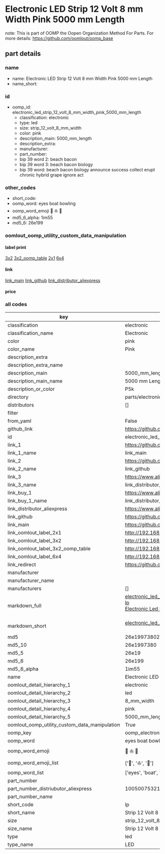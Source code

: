 # Electronic LED Strip 12 Volt 8 mm Width Pink 5000 mm Length  

note: This is part of OOMP the Oopen Organization Method For Parts. For more details: https://github.com/oomlout/oomp_base

##  part details
  







### name
* name: Electronic LED Strip 12 Volt 8 mm Width Pink 5000 mm Length
* name_short: 
### id
* oomp_id: electronic_led_strip_12_volt_8_mm_width_pink_5000_mm_length
  * classification: electronic
  * type: led
  * size: strip_12_volt_8_mm_width
  * color: pink
  * description_main: 5000_mm_length
  * description_extra: 
  * manufacturer: 
  * part_number: 
  * bip 39 word 2: beach bacon
  * bip 39 word 3: beach bacon biology
  * bip 39 word: beach bacon biology announce success collect erupt chronic hybrid grape ignore act

### other_codes
* short_code: 
* oomp_word: eyes boat bowling
* oomp_word_emoji :eyes: :boat: :bowling:
* md5_6_alpha: 1im55
* md5_6: 26e199






### oomlout_oomp_utility_custom_data_manipulation
#### label print
[3x2](http://192.168.1.245:1112/?label=oomp%201im55)
[3x2_oomp_table](http://192.168.1.108:1112/?label=oomp%201im55)
[2x1](http://192.168.1.242:1112/?label=oomp%201im55)
[6x4](http://192.168.1.55:1112/?label=oomp%201im55)    

#### link

[link_main](https://github.com/oomlout/oomlout_oomp_version_1_messy/tree/main/parts/electronic_led_strip_12_volt_8_mm_width_pink_5000_mm_length) [link_github](https://github.com/oomlout/oomlout_oomp_version_1_messy/tree/main/parts/electronic_led_strip_12_volt_8_mm_width_pink_5000_mm_length) [link_distributor_aliexpress](https://www.aliexpress.com/item/1005007532172895.html)                            

#### price







### all codes 
| key | value |  
| --- | --- |  
| classification | electronic |  
| classification_name | Electronic |  
| color | pink |  
| color_name | Pink |  
| description_extra |  |  
| description_extra_name |  |  
| description_main | 5000_mm_length |  
| description_main_name | 5000 mm Length |  
| description_or_color | P5k |  
| directory | parts/electronic_led_strip_12_volt_8_mm_width_pink_5000_mm_length |  
| distributors | [] |  
| filter |  |  
| from_yaml | False |  
| github_link | https://github.com/oomlout/oomlout_oomp_part_src/tree/main/parts/electronic_led_strip_12_volt_8_mm_width_pink_5000_mm_length |  
| id | electronic_led_strip_12_volt_8_mm_width_pink_5000_mm_length |  
| link_1 | https://github.com/oomlout/oomlout_oomp_version_1_messy/tree/main/parts/electronic_led_strip_12_volt_8_mm_width_pink_5000_mm_length |  
| link_1_name | link_main |  
| link_2 | https://github.com/oomlout/oomlout_oomp_version_1_messy/tree/main/parts/electronic_led_strip_12_volt_8_mm_width_pink_5000_mm_length |  
| link_2_name | link_github |  
| link_3 | https://www.aliexpress.com/item/1005007532172895.html |  
| link_3_name | link_distributor_aliexpress |  
| link_buy_1 | https://www.aliexpress.com/item/1005007532172895.html |  
| link_buy_1_name | link_distributor_aliexpress |  
| link_distributor_aliexpress | https://www.aliexpress.com/item/1005007532172895.html |  
| link_github | https://github.com/oomlout/oomlout_oomp_version_1_messy/tree/main/parts/electronic_led_strip_12_volt_8_mm_width_pink_5000_mm_length |  
| link_main | https://github.com/oomlout/oomlout_oomp_version_1_messy/tree/main/parts/electronic_led_strip_12_volt_8_mm_width_pink_5000_mm_length |  
| link_oomlout_label_2x1 | http://192.168.1.242:1112/?label=oomp%201im55 |  
| link_oomlout_label_3x2 | http://192.168.1.245:1112/?label=oomp%201im55 |  
| link_oomlout_label_3x2_oomp_table | http://192.168.1.108:1112/?label=oomp%201im55 |  
| link_oomlout_label_6x4 | http://192.168.1.55:1112/?label=oomp%201im55 |  
| link_redirect | https://github.com/oomlout/oomlout_oomp_version_1_messy/tree/main/parts/electronic_led_strip_12_volt_8_mm_width_pink_5000_mm_length |  
| manufacturer |  |  
| manufacturer_name |  |  
| manufacturers | [] |  
| markdown_full | [electronic_led_strip_12_volt_8_mm_width_pink_5000_mm_length](none)<br>[lp](none)<br>[Electronic Led Strip 12 Volt 8 Mm Width Pink 5000 Mm Length](none)<br><br> |  
| markdown_short | [electronic_led_strip_12_volt_8_mm_width_pink_5000_mm_length](none)<br><br> |  
| md5 | 26e199738028699cb66c20942cc4509b |  
| md5_10 | 26e1997380 |  
| md5_5 | 26e19 |  
| md5_6 | 26e199 |  
| md5_6_alpha | 1im55 |  
| name | Electronic LED Strip 12 Volt 8 mm Width Pink 5000 mm Length |  
| oomlout_detail_hierarchy_1 | electronic |  
| oomlout_detail_hierarchy_2 | led |  
| oomlout_detail_hierarchy_3 | 8_mm_width |  
| oomlout_detail_hierarchy_4 | pink |  
| oomlout_detail_hierarchy_5 | 5000_mm_length |  
| oomlout_oomp_utility_custom_data_manipulation | True |  
| oomp_key | oomp_electronic_led_strip_12_volt_8_mm_width_pink_5000_mm_length |  
| oomp_word | eyes boat bowling |  
| oomp_word_emoji | :eyes: :boat: :bowling: |  
| oomp_word_emoji_list | [':eyes:', ':boat:', ':bowling:'] |  
| oomp_word_list | ['eyes', 'boat', 'bowling'] |  
| part_number |  |  
| part_number_distriubutor_aliexpress | 1005007532172895 |  
| part_number_name |  |  
| short_code | lp |  
| short_name | Strip 12 Volt 8 Mm Width Pink5000 Mm Length Led |  
| size | strip_12_volt_8_mm_width |  
| size_name | Strip 12 Volt 8 mm Width |  
| type | led |  
| type_name | LED |  
